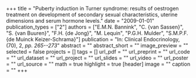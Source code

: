 +++
title = "Puberty induction in Turner syndrome: results of oestrogen treatment on development of secondary sexual characteristics, uterine dimensions and serum hormone levels."
date = "2009-01-01"
publication_types = ["2"]
authors = ["E.M.N. Bannink", "C. {van Sassen}", "S. {van Buuren}", "F.H. {de Jong}", "M. Lequin", "P.G.H. Mulder", "S.M.P.F. {de Muinck Keizer-Schrama}"]
publication = "In: Clinical Endocrinology, (70), 2, _pp. 265--273_"
abstract = ""
abstract_short = ""
image_preview = ""
selected = false
projects = []
tags = []
url_pdf = ""
url_preprint = ""
url_code = ""
url_dataset = ""
url_project = ""
url_slides = ""
url_video = ""
url_poster = ""
url_source = ""
math = true
highlight = true
[header]
image = ""
caption = ""
+++
